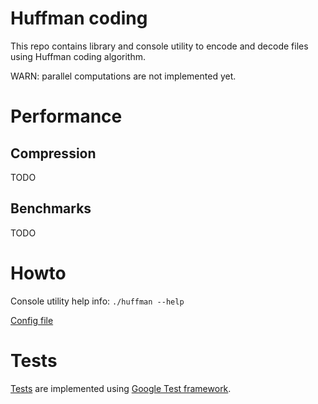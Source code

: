 # Huffman coding

This repo contains library and console utility to encode and decode files
using Huffman coding algorithm.

WARN: parallel computations are not implemented yet.

# Performance 
## Compression
TODO
## Benchmarks
TODO

# Howto
Console utility help info: ```./huffman --help```

[Config file](/src/config.h)

# Tests
[Tests](/tests/) are implemented using 
[Google Test framework](https://github.com/google/googletest).
